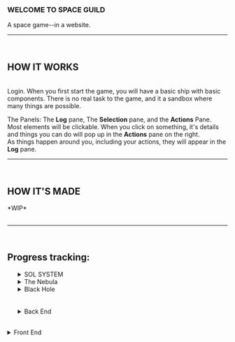 ### WELCOME TO SPACE GUILD  
A space game--in a website.  
<hr>
<br>
<h2>HOW IT WORKS</h2>
<br>
Login.  
When you first start the game, you will have a basic ship with basic components.  
There is no real task to the game, and it a sandbox where many things are possible.  

The Panels: The **Log** pane, The **Selection** pane, and the **Actions** Pane.  
Most elements will be clickable. When you click on something, it's details and things you can do will pop up in the **Actions** pane on the right.  
As things happen around you, including your actions, they will appear in the **Log** pane.

<hr>
<br>
<h2>HOW IT'S MADE</h2>  
*WIP*
<br>
<br>
<hr>
<br>
<h2>Progress tracking:</h2>  
<ul>
  <details>
  <summary>SOL SYSTEM</summary>
    <ul>
      <li>[ ] Earth <ul>
        <li>[ ] Earth Orbit</li>
        <li>[ ] Earth Ground Station Zero</li>
        <li>[ ] Earth Orbital Station Zero</li>
        <li>[ ] Moon Orbit</li>
        <li>[ ] Moon Ground Station</li>
      </ul>
        <br>
      </li>
      <li>[ ] Sun Orbital</li>
        <br>
      <li>[ ] SOL -> ALPHA warp Gate orbital</li>
        <br>
      <li>[ ] Venus <ul>
        <li>[ ] Venus Orbit</li>
        <li>[ ] Venus Ground Station Zero</li>
        <li>[ ] Venus Orbital Station Zero</li>
      </ul>
        <br>
      </li>
      <li>[ ] Mars <ul>
        <li>[ ] Mars Orbit</li>
        <li>[ ] Mars Ground Station Zero</li>
        <li>[ ] Mars Orbital Station Zero</li>
        <li>[ ] Mars Moon 1 Ground Station</li>
        <li>[ ] Mars Moon 2 Ground Station</li>
       </ul>
      </li>
        <br>
      <li>[ ] Mercury <ul>
        <li>[ ] Mercury Orbit</li>
        <li>[ ] Mercury Ground Station</li>
       </ul>
      </li>
        <br>
      <li>[ ] Asteroid Belt <ul>
        <li>[ ] Belt Region 1 orbit <ul> 
          <li>[ ] Belt 1 Station</li>
        </ul>
        </li>
        <li>[ ] Belt Region 2 orbit <ul> 
          <li>[ ] Belt 2 Station</li>
        </ul>
        </li><li>[ ] Belt Region 3 orbit <ul> 
          <li>[ ] Belt 3 Station</li>
        </ul>
        </li>
       </ul>
      </li>
        <br>
      <li>[ ] Jupiter <ul>
        <li>[ ] Jupiter Orbit</li>
        <li>[ ] Jupiter Atmosphere Station 'Thunder Station'</li>
        <li>[ ] IO station</li>
       </ul>
      </li>   
        <br>
      <li>[ ] Saturn <ul>
        <li>[ ] Saturn Orbit</li>
        <li>[ ] Saturn Atmosphere Station 'Cloud Station'</li>
        <li>[ ] Ring station 1</li>
        <li>[ ] Ring station 2</li>
       </ul>
      </li>
        <br>
      <li>[ ] Uranus <ul>
        <li>[ ] Uranus Orbit</li>
        <li>[ ] Uranus Orbital Station</li>
        <li>[ ] Uranus Atmosphere station</li>
        </ul>
      </li>
        <br>
      <li>[ ] Kyper Regions <ul>
        <li>[ ] Kyper Region 1 Orbit + Station</li>
        <li>[ ] Kyper Region 2 Orbit + Station</li>
        <li>[ ] Kyper Region 3 Orbit + Station</li>
        <li>[ ] Kyper Region 4 Orbit + Station</li>
        </ul>
      </li>  
    </ul>
  </details>

  <details>
    <summary>The Nebula</summary>
    <ul>
      <li>[ ] Gate/Teleporter/Warp orbit</li>
      <li>[ ] Storm Region</li>
      <li>[ ] Asteroid Fields</li>
      <li>[ ] Nebula Station 1</li>
      <li>[ ] Nebula Station 1</li>
    </ul>
  </details>

  <details>
    <summary>Black Hole</summary>
    <ul>
      <li>[ ] Gate/Teleporter/Warp orbit</li>
      <li>[ ] Black Hole Orbit</li>
    </ul>
  </details>
  <br>
<br>
  <details>
    <summary>Back End</summary>
    <li>[ ] Ship statistics based on components? </li>
    <li>[ ] Ship components</li>
    <li>[ ] Login System / token generation</li>
    <li>[ ] Logging <ul>
        <li>[ ] in region 'subscriber' pattern</li>
        <li>[ ] per ship log - messages and purely front-end added ship notifications (travel, damage, scanned, etc).</li>
      </ul>
    </li>
    <li>[ ] Station Shipyards/Vendor</li>
  <li>[ ] Anomalies (random events at travel)</li>
  </ul>
  </details>
  <br>
  <details>
    <summary>Front End</summary>
    <ul>
      <li>[ ] Landing Page</li>
      <li>[ ] Login Page</li>
      <li>[ ] Game Page</li>
    </ul>
    
  </details>
  
  
</ul>

